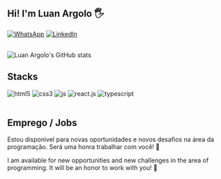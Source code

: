 ## Hi! I'm Luan Argolo 🖐️

[![WhatsApp](https://img.shields.io/badge/WhatsApp-25D366?style=for-the-badge&logo=whatsapp&logoColor=white)](https://api.whatsapp.com/send?phone=5573991933732&text=Ol%C3%A1.%20Vim%20pelo%20seu%20perfil%20no%20GitHub!)
[![LinkedIn](https://img.shields.io/badge/LinkedIn-0077B5?style=for-the-badge&logo=linkedin&logoColor=white)](https://www.linkedin.com/in/luan-argolo-lemos-5601a0200/)
<br/><br/>

![Luan Argolo's GitHub stats](https://github-readme-stats.vercel.app/api?username=luanargolodev&show_icons=true&theme=default)

## Stacks
<div style="display: inline_block">
  <img alig="center" alt="html5" src="https://img.shields.io/badge/HTML5-E34F26?style=for-the-badge&logo=html5&logoColor=white">
  <img alig="center" alt="css3" src="https://img.shields.io/badge/CSS3-1572B6?style=for-the-badge&logo=css3&logoColor=white">
  <img alig="center" alt="js" src="https://img.shields.io/badge/JavaScript-F7DF1E?style=for-the-badge&logo=javascript&logoColor=black">
  <img alig="center" alt="react.js" src="https://img.shields.io/badge/React-20232A?style=for-the-badge&logo=react&logoColor=61DAFB">
  <img alig="center" alt="typescript" src="https://img.shields.io/badge/TypeScript-007ACC?style=for-the-badge&logo=typescript&logoColor=white">
</div><br/>

## Emprego / Jobs
Estou disponível para novas oportunidades e novos desafios na área da programação. 
Será uma honra trabalhar com você! 🙂<br/>

I am available for new opportunities and new challenges in the area of ​​programming.
It will be an honor to work with you! 🙂
